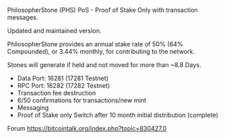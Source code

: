 PhilosopherStone (PHS) PoS - Proof of Stake Only with transaction messages.

Updated and maintained version.

PhilosopherStone provides an annual stake rate of 50% (64% Compounded), or 3.44% monthly, for contributing to the network.

Stones will generate if held and not moved for more than ~8.8 Days.

   - Data Port: 16281 (17281 Testnet)
   - RPC Port: 16282 (17282 Testnet)
   - Transaction fee destruction
   - 6/50 confirmations for transactions/new mint
   - Messaging
   - Proof of Stake only Switch after 10 month initial distribution (complete)

Forum
https://bitcointalk.org/index.php?topic=830427.0